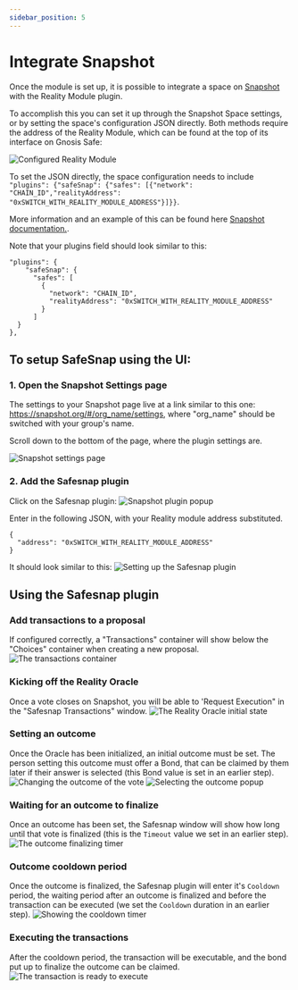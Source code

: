 ```yaml
---
sidebar_position: 5
---
```


# Integrate Snapshot

Once the module is set up, it is possible to integrate a space on [Snapshot](https://snapshot.org/) with the Reality Module plugin.

To accomplish this you can set it up through the Snapshot Space settings, or by setting the space's configuration JSON directly. Both methods require the address of the Reality Module, which can be found at the top of its interface on Gnosis Safe:

![Configured Reality Module](/img/tutorial/reality_review_3.jpg)

To set the JSON directly, the space configuration needs to include `"plugins": {"safeSnap": {"safes": [{"network": "CHAIN_ID","realityAddress": "0xSWITCH_WITH_REALITY_MODULE_ADDRESS"}]}}`.

More information and an example of this can be found here [Snapshot documentation.](https://docs.snapshot.org/spaces/alternative-way-to-create-a-space).

Note that your plugins field should look similar to this:

```
"plugins": {
    "safeSnap": {
      "safes": [
        {
          "network": "CHAIN_ID",
          "realityAddress": "0xSWITCH_WITH_REALITY_MODULE_ADDRESS"
        }
      ]
  }
},
```

## To setup SafeSnap using the UI:

### 1. Open the Snapshot Settings page

The settings to your Snapshot page live at a link similar to this one: https://snapshot.org/#/org_name/settings, where "org_name" should be switched with your group's name.

Scroll down to the bottom of the page, where the plugin settings are.

![Snapshot settings page](/img/tutorial/safesnap_1.jpg)

### 2. Add the Safesnap plugin

Click on the Safesnap plugin:
![Snapshot plugin popup](/img/tutorial/safesnap_2.jpg)

Enter in the following JSON, with your Reality module address substituted.

```
{
  "address": "0xSWITCH_WITH_REALITY_MODULE_ADDRESS"
}
```

It should look similar to this:
![Setting up the Safesnap plugin](/img/tutorial/safesnap_3.jpg)

## Using the Safesnap plugin

### Add transactions to a proposal

If configured correctly, a "Transactions" container will show below the "Choices" container when creating a new proposal.
![The transactions container](/img/tutorial/safesnap_4.jpg)

### Kicking off the Reality Oracle

Once a vote closes on Snapshot, you will be able to 'Request Execution" in the "Safesnap Transactions" window.
![The Reality Oracle initial state](/img/tutorial/safesnap_5.jpg)

### Setting an outcome

Once the Oracle has been initialized, an initial outcome must be set. The person setting this outcome must offer a Bond, that can be claimed by them later if their answer is selected (this Bond value is set in an earlier step).
![Changing the outcome of the vote](/img/tutorial/safesnap_6.jpg)
![Selecting the outcome popup](/img/tutorial/safesnap_7.jpg)

### Waiting for an outcome to finalize

Once an outcome has been set, the Safesnap window will show how long until that vote is finalized (this is the `Timeout` value we set in an earlier step).
![The outcome finalizing timer](/img/tutorial/safesnap_8.jpg)

### Outcome cooldown period

Once the outcome is finalized, the Safesnap plugin will enter it's `Cooldown` period, the waiting period after an outcome is finalized and before the transaction can be executed (we set the `Cooldown` duration in an earlier step).
![Showing the cooldown timer](/img/tutorial/safesnap_9.jpg)

### Executing the transactions

After the cooldown period, the transaction will be executable, and the bond put up to finalize the outcome can be claimed.
![The transaction is ready to execute](/img/tutorial/safesnap_10.jpg)
